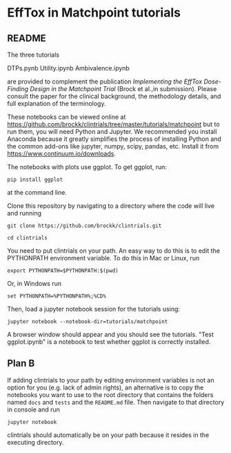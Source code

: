 # EffTox in Matchpoint tutorials #

## README ##


The three tutorials 

DTPs.pynb
Utility.ipynb
Ambivalence.ipynb

are provided to complement the publication _Implementing the EffTox Dose-Finding Design in the Matchpoint Trial_ (Brock et al.,in submission).
Please consult the paper for the clinical background, the methodology details, and full explanation of the terminology.

These notebooks can be viewed online at https://github.com/brockk/clintrials/tree/master/tutorials/matchpoint
but to run them, you will need Python and Jupyter.
We recommended you install Anaconda because it greatly simplifies the process of installing Python and the common add-ons like jupyter, numpy, scipy, pandas, etc.
Install it from https://www.continuum.io/downloads.

The notebooks with plots use ggplot. To get ggplot, run:

`pip install ggplot`

at the command line.

Clone this repository by navigating to a directory where the code will live and running

`git clone https://github.com/brockk/clintrials.git`

`cd clintrials`

You need to put clintrials on your path. 
An easy way to do this is to edit the PYTHONPATH environment variable.
To do this in Mac or Linux, run 
 
`export PYTHONPATH=$PYTHONPATH:$(pwd)`
 
Or, in Windows run
 
`set PYTHONPATH=%PYTHONPATH%;%CD%`

Then, load a jupyter notebook session for the tutorials using:

`jupyter notebook --notebook-dir=tutorials/matchpoint`

A browser window should appear and you should see the tutorials.
"Test ggplot.ipynb" is a notebook to test whether ggplot is correctly installed. 

## Plan B
If adding clintrials to your path by editing environment variables is not an option for you (e.g. lack of admin rights), an alternative is to copy the notebooks you want to use to the root directory that contains the folders named `docs` and `tests` and the `README.md` file.
Then navigate to that directory in console and run 

`jupyter notebook`

clintrials should automatically be on your path because it resides in the executing directory.






